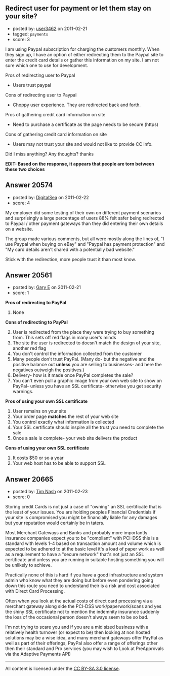 ## Redirect user for payment or let them stay on your site?

- posted by: [user3462](https://stackexchange.com/users/-1/3462-user3462) on 2011-02-21
- tagged: `payments`
- score: 3

I am using Paypal subscription for charging the customers monthly. When they sign up, I have an option of either redirecting them to the Paypal site to enter the credit card details or gather this information on my site. I am not sure which one to use for development.

Pros of redirecting user to Paypal

 - Users trust paypal

Cons of redirecting user to Paypal

 - Choppy user experience. They are
   redirected back and forth.

Pros of gathering credit card information on site

 - Need to purchase a certificate as the
   page needs to be secure (https)

Cons of gathering credit card information on site

 - Users may not trust your site and
   would not like to provide CC info.

Did I miss anything? Any thoughts? thanks

**EDIT: Based on the response, it appears that people are torn between these two choices**


## Answer 20574

- posted by: [DigitalSea](https://stackexchange.com/users/-1/7816-digitalsea) on 2011-02-22
- score: 4

My employer did some testing of their own on different payment scenarios and surprisingly a large percentage of users 88% felt safer being redirected to Paypal / other payment gateways than they did entering their own details on a website.

The group made various comments, but all were mostly along the lines of, "I use Paypal when buying on eBay" and "Paypal has payment protection" and "My card details aren't shared with a potentially bad website."

Stick with the redirection, more people trust it than most know.


## Answer 20561

- posted by: [Gary E](https://stackexchange.com/users/-1/2587-gary-e) on 2011-02-21
- score: 1

**Pros of redirecting to PayPal**

 1. None


**Cons of redirecting to PayPal**

 2. User is redirected from the place they were trying to buy something from. This sets off red flags in many user's minds
 3. The site the user is redirected to doesn't match the design of your site, another red flag
 4. You don't control the information collected from the customer
 5. Many people don't trust PayPal. (Many do- but the negative and the positive balance out **unless** you are selling to businesses- and here the negatives outweigh the positives.)
 6. Delivery- how is it made once PayPal completes the sale?
 7. You can't even pull a graphic image from your own web site to show on PayPal- unless you have an SSL certificate- otherwise you get security warnings.

**Pros of using your own SSL certificate**

 1. User remains on your site
 2. Your order page **matches** the rest of your web site
 3. You control exactly what information is collected
 4. Your SSL certificate should inspire all the trust you need to complete the sale
 5. Once a sale is complete- your web site delivers the product

**Cons of using your own SSL certificate**

 1. It costs $50 or so a year
 2. Your web host has to be able to support SSL





## Answer 20665

- posted by: [Tim Nash](https://stackexchange.com/users/-1/7035-tim-nash) on 2011-02-23
- score: 0

Storing credit Cards is not just a case of "owning" an SSL certificate that is the least of your issues. You are holding peoples Financial Credentials if your site is compromised you might be financially liable for any damages but your reputation would certainly be in taters.

Most Merchant Gateways and Banks and probably more importantly insurance companies expect you to be "compliant" with PCI-DSS this is a standard with levels 1-4 based on transaction amount and volume which is expected to be adhered to at the basic level it's a load of paper work as well as a requirement to have a "secure network" that's not just an SSL certificate and unless you are running in suitable hosting something you will be unlikely to achieve. 

Practically none of this is hard if you have a good infrastructure and system admin who know what they are doing but before even pondering going down this route you need to understand their is a risk and cost associated with Direct Card Processing.

Often when you look at the actual costs of direct card processing via a merchant gateway along side the PCI-DSS work/paperwork/scans and yes the shiny SSL certificate not to mention the indemnity insurance suddenly the loss of the occasional person doesn't always seem to be so bad.

I'm not trying to scare you and if you are a mid sized business with a relatively health turnover (or expect to be) then looking at non hosted solutions may be a wise idea, and many merchant gateways offer PayPal as well as part of their offerings, PayPal also offer a range of offerings other then their standard and Pro services (you may wish to Look at PreApprovals via the Adaptive Payments API)









---

All content is licensed under the [CC BY-SA 3.0 license](https://creativecommons.org/licenses/by-sa/3.0/).
